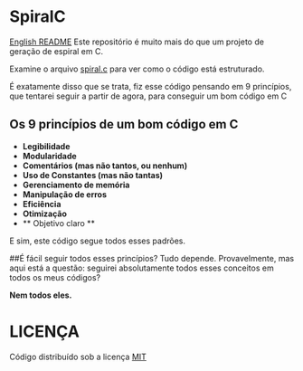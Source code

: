 # SpiralC
[English README](https://github.com/ElLeoPato/SpiralC/blob/main/README.md)
Este repositório é muito mais do que um projeto de geração de espiral em C.

Examine o arquivo [spiral.c](https://github.com/ElLeoPato/SpiralC/blob/main/spiral.c) para ver como o código está estruturado.

É exatamente disso que se trata, fiz esse código pensando em 9 princípios, que tentarei seguir a partir de agora, para conseguir um bom código em C

## Os 9 princípios de um bom código em C
- **Legibilidade**
- **Modularidade**
- **Comentários (mas não tantos, ou nenhum)**
- **Uso de Constantes (mas não tantas)**
- **Gerenciamento de memória**
- **Manipulação de erros**
- **Eficiência**
- **Otimização**
- ** Objetivo claro **

E sim, este código segue todos esses padrões.

##É fácil seguir todos esses princípios?
Tudo depende. Provavelmente, mas aqui está a questão: seguirei absolutamente todos esses conceitos em todos os meus códigos?

**Nem todos eles.**

# LICENÇA
Código distribuído sob a licença [MIT](https://github.com/ElLeoPato/SpiralC/blob/main/LICENSE)
